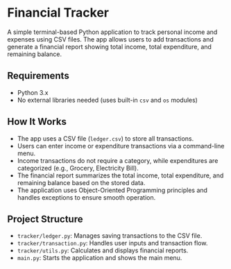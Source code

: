 # Financial Tracker

A simple terminal-based Python application to track personal income and expenses using CSV files. The app allows users to add transactions and generate a financial report showing total income, total expenditure, and remaining balance.

## Requirements

- Python 3.x
- No external libraries needed (uses built-in `csv` and `os` modules)

## How It Works

- The app uses a CSV file (`ledger.csv`) to store all transactions.
- Users can enter income or expenditure transactions via a command-line menu.
- Income transactions do not require a category, while expenditures are categorized (e.g., Grocery, Electricity Bill).
- The financial report summarizes the total income, total expenditure, and remaining balance based on the stored data.
- The application uses Object-Oriented Programming principles and handles exceptions to ensure smooth operation.

## Project Structure

- `tracker/ledger.py`: Manages saving transactions to the CSV file.
- `tracker/transaction.py`: Handles user inputs and transaction flow.
- `tracker/utils.py`: Calculates and displays financial reports.
- `main.py`: Starts the application and shows the main menu.
